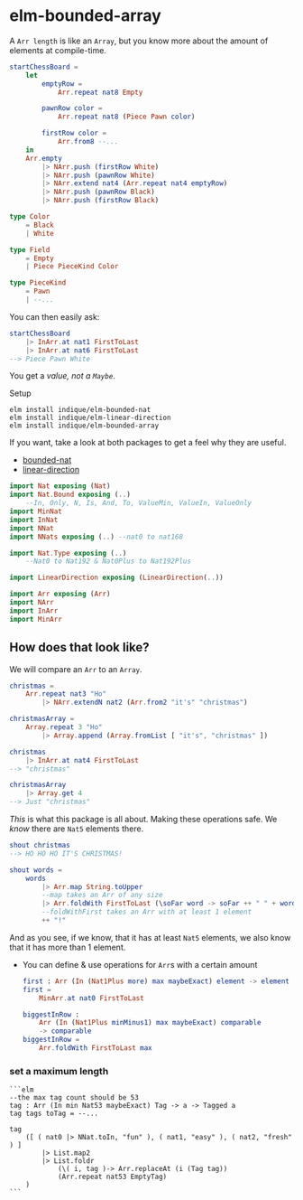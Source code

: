 # elm-bounded-array

A `Arr length` is like an `Array`, but you know more about the amount of elements at compile-time.

```elm
startChessBoard =
    let
        emptyRow =
            Arr.repeat nat8 Empty

        pawnRow color =
            Arr.repeat nat8 (Piece Pawn color)

        firstRow color =
            Arr.from8 --...
    in
    Arr.empty
        |> NArr.push (firstRow White)
        |> NArr.push (pawnRow White)
        |> NArr.extend nat4 (Arr.repeat nat4 emptyRow)
        |> NArr.push (pawnRow Black)
        |> NArr.push (firstRow Black)

type Color
    = Black
    | White

type Field
    = Empty
    | Piece PieceKind Color

type PieceKind
    = Pawn
    | --...
```

You can then easily ask:

```elm
startChessBoard
    |> InArr.at nat1 FirstToLast
    |> InArr.at nat6 FirstToLast
--> Piece Pawn White
```

You get a _value, not a `Maybe`_.

Setup

```noformatingplease
elm install indique/elm-bounded-nat
elm install indique/elm-linear-direction
elm install indique/elm-bounded-array
```

If you want, take a look at both packages to get a feel why they are useful.
- [bounded-nat](https://package.elm-lang.org/packages/indique/elm-bounded-nat/latest/)
- [linear-direction](https://package.elm-lang.org/packages/indique/elm-linear-direction/latest/)

```elm
import Nat exposing (Nat)
import Nat.Bound exposing (..)
    --In, Only, N, Is, And, To, ValueMin, ValueIn, ValueOnly
import MinNat
import InNat
import NNat
import NNats exposing (..) --nat0 to nat168

import Nat.Type exposing (..)
    --Nat0 to Nat192 & Nat0Plus to Nat192Plus

import LinearDirection exposing (LinearDirection(..))

import Arr exposing (Arr)
import NArr
import InArr
import MinArr
```

## How does that look like?

We will compare an `Arr` to an `Array`.

```elm
christmas =
    Arr.repeat nat3 "Ho"
        |> NArr.extendN nat2 (Arr.from2 "it's" "christmas")

christmasArray =
    Array.repeat 3 "Ho"
        |> Array.append (Array.fromList [ "it's", "christmas" ])

christmas
    |> InArr.at nat4 FirstToLast
--> "christmas"

christmasArray
    |> Array.get 4
--> Just "christmas"
```

_This_ is what this package is all about. Making these operations safe.
We _know_ there are `Nat5` elements there.

```elm
shout christmas
--> HO HO HO IT'S CHRISTMAS!

shout words =
    words
        |> Arr.map String.toUpper
        --map takes an Arr of any size
        |> Arr.foldWith FirstToLast (\soFar word -> soFar ++ " " + word)
        --foldWithFirst takes an Arr with at least 1 element
        ++ "!"
```

And as you see, if we know, that it has at least `Nat5` elements, we also know that it has more than 1 element.

- You can define & use operations for `Arr`s with a certain amount
    ```elm
    first : Arr (In (Nat1Plus more) max maybeExact) element -> element
    first =
        MinArr.at nat0 FirstToLast

    biggestInRow :
        Arr (In (Nat1Plus minMinus1) max maybeExact) comparable
        -> comparable
    biggestInRow =
        Arr.foldWith FirstToLast max
    ```

### set a maximum length
  
    ```elm
    --the max tag count should be 53
    tag : Arr (In min Nat53 maybeExact) Tag -> a -> Tagged a
    tag tags toTag = --...

    tag
        ([ ( nat0 |> NNat.toIn, "fun" ), ( nat1, "easy" ), ( nat2, "fresh" ) ]
            |> List.map2 
            |> List.foldr
                (\( i, tag )-> Arr.replaceAt (i (Tag tag))
                (Arr.repeat nat53 EmptyTag)
        )
    ```

